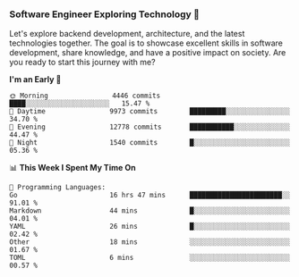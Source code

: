 ### Software Engineer Exploring Technology 🚀 

Let's explore backend development, architecture, and the latest technologies together. The goal is to showcase excellent skills in software development, share knowledge, and have a positive impact on society. Are you ready to start this journey with me?

<!--START_SECTION:waka-->
**I'm an Early 🐤** 

```text
🌞 Morning                4446 commits        ████░░░░░░░░░░░░░░░░░░░░░   15.47 % 
🌆 Daytime                9973 commits        █████████░░░░░░░░░░░░░░░░   34.70 % 
🌃 Evening                12778 commits       ███████████░░░░░░░░░░░░░░   44.47 % 
🌙 Night                  1540 commits        █░░░░░░░░░░░░░░░░░░░░░░░░   05.36 % 
```


📊 **This Week I Spent My Time On** 

```text
💬 Programming Languages: 
Go                       16 hrs 47 mins      ███████████████████████░░   91.01 % 
Markdown                 44 mins             █░░░░░░░░░░░░░░░░░░░░░░░░   04.01 % 
YAML                     26 mins             █░░░░░░░░░░░░░░░░░░░░░░░░   02.42 % 
Other                    18 mins             ░░░░░░░░░░░░░░░░░░░░░░░░░   01.67 % 
TOML                     6 mins              ░░░░░░░░░░░░░░░░░░░░░░░░░   00.57 % 
```


<!--END_SECTION:waka-->
